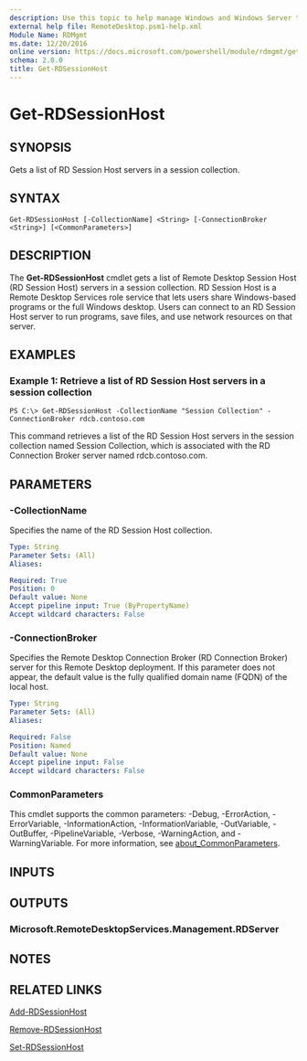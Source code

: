 ```yaml
---
description: Use this topic to help manage Windows and Windows Server technologies with Windows PowerShell.
external help file: RemoteDesktop.psm1-help.xml
Module Name: RDMgmt
ms.date: 12/20/2016
online version: https://docs.microsoft.com/powershell/module/rdmgmt/get-rdsessionhost?view=windowsserver2016-ps&wt.mc_id=ps-gethelp
schema: 2.0.0
title: Get-RDSessionHost
---
```


# Get-RDSessionHost

## SYNOPSIS
Gets a list of RD Session Host servers in a session collection.

## SYNTAX

```
Get-RDSessionHost [-CollectionName] <String> [-ConnectionBroker <String>] [<CommonParameters>]
```

## DESCRIPTION
The **Get-RDSessionHost** cmdlet gets a list of Remote Desktop Session Host (RD Session Host) servers in a session collection.
RD Session Host is a Remote Desktop Services role service that lets users share Windows-based programs or the full Windows desktop.
Users can connect to an RD Session Host server to run programs, save files, and use network resources on that server.

## EXAMPLES

### Example 1: Retrieve a list of RD  Session Host servers in a session collection
```
PS C:\> Get-RDSessionHost -CollectionName "Session Collection" -ConnectionBroker rdcb.contoso.com
```

This command retrieves a list of the RD Session Host servers in the session collection named Session Collection, which is associated with the RD Connection Broker server named rdcb.contoso.com.

## PARAMETERS

### -CollectionName
Specifies the name of the RD Session Host collection.

```yaml
Type: String
Parameter Sets: (All)
Aliases:

Required: True
Position: 0
Default value: None
Accept pipeline input: True (ByPropertyName)
Accept wildcard characters: False
```

### -ConnectionBroker
Specifies the Remote Desktop Connection Broker (RD  Connection Broker) server for this Remote Desktop deployment.
If this parameter does not appear, the default value is the fully qualified domain name (FQDN) of the local host.

```yaml
Type: String
Parameter Sets: (All)
Aliases:

Required: False
Position: Named
Default value: None
Accept pipeline input: False
Accept wildcard characters: False
```

### CommonParameters
This cmdlet supports the common parameters: -Debug, -ErrorAction, -ErrorVariable, -InformationAction, -InformationVariable, -OutVariable, -OutBuffer, -PipelineVariable, -Verbose, -WarningAction, and -WarningVariable. For more information, see [about_CommonParameters](https://go.microsoft.com/fwlink/?LinkID=113216).

## INPUTS

## OUTPUTS

### Microsoft.RemoteDesktopServices.Management.RDServer

## NOTES

## RELATED LINKS

[Add-RDSessionHost](./Add-RDSessionHost.md)

[Remove-RDSessionHost](./Remove-RDSessionHost.md)

[Set-RDSessionHost](./Set-RDSessionHost.md)

